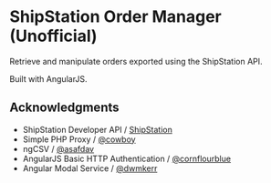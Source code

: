# ShipStation Order Manager (Unofficial)

Retrieve and manipulate orders exported using the ShipStation API.

Built with AngularJS.

## Acknowledgments

* ShipStation Developer API / [ShipStation](http://www.shipstation.com/developer-api/)
* Simple PHP Proxy / [@cowboy](https://github.com/cowboy/php-simple-proxy)
* ngCSV / [@asafdav](https://github.com/asafdav/ng-csv)
* AngularJS Basic HTTP Authentication / [@cornflourblue](https://github.com/cornflourblue/angular-authentication-example)
* Angular Modal Service / [@dwmkerr](https://github.com/dwmkerr/angular-modal-service)